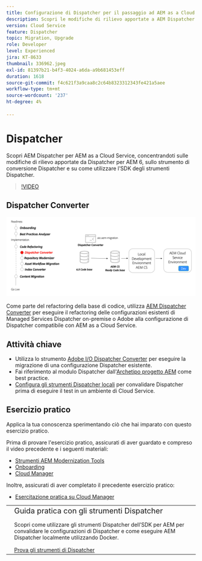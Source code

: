 ```yaml
---
title: Configurazione di Dispatcher per il passaggio ad AEM as a Cloud Service
description: Scopri le modifiche di rilievo apportate a AEM Dispatcher per AEM as a Cloud Service, lo strumento di conversione Dispatcher e come utilizzare l’SDK degli strumenti di Dispatcher.
version: Cloud Service
feature: Dispatcher
topic: Migration, Upgrade
role: Developer
level: Experienced
jira: KT-8633
thumbnail: 336962.jpeg
exl-id: 81397b21-b4f3-4024-a6da-a9b681453eff
duration: 1618
source-git-commit: f4c621f3a9caa8c2c64b8323312343fe421a5aee
workflow-type: tm+mt
source-wordcount: '237'
ht-degree: 4%

---
```



# Dispatcher

Scopri AEM Dispatcher per AEM as a Cloud Service, concentrandoti sulle modifiche di rilievo apportate da Dispatcher per AEM 6, sullo strumento di conversione Dispatcher e su come utilizzare l’SDK degli strumenti Dispatcher.

>[!VIDEO](https://video.tv.adobe.com/v/336962?quality=12&learn=on)

## Dispatcher Converter

![Dispatcher Converter](./assets/dispatcher-converter-diagram.png)

Come parte del refactoring della base di codice, utilizza [AEM Dispatcher Converter](https://experienceleague.adobe.com/docs/experience-manager-cloud-service/moving/refactoring-tools/dispatcher-transformation-utility-tools.html) per eseguire il refactoring delle configurazioni esistenti di Managed Services Dispatcher on-premise o Adobe alla configurazione di Dispatcher compatibile con AEM as a Cloud Service.

## Attività chiave

+ Utilizza lo strumento [Adobe I/O Dispatcher Converter](https://github.com/adobe/aio-cli-plugin-aem-cloud-service-migration#aio-aem-migrationdispatcher-converter) per eseguire la migrazione di una configurazione Dispatcher esistente.
+ Fai riferimento al modulo Dispatcher dall&#39;[Archetipo progetto AEM](https://github.com/adobe/aem-project-archetype/tree/develop/src/main/archetype/dispatcher.cloud) come best practice.
+ [Configura gli strumenti Dispatcher locali](https://experienceleague.adobe.com/docs/experience-manager-learn/cloud-service/local-development-environment-set-up/dispatcher-tools.html?lang=it) per convalidare Dispatcher prima di eseguire il test in un ambiente di Cloud Service.

## Esercizio pratico

Applica la tua conoscenza sperimentando ciò che hai imparato con questo esercizio pratico.

Prima di provare l&#39;esercizio pratico, assicurati di aver guardato e compreso il video precedente e i seguenti materiali:

+ [Strumenti AEM Modernization Tools](./aem-modernization-tools.md)
+ [Onboarding](./onboarding.md)
+ [Cloud Manager](./cloud-manager.md)

Inoltre, assicurati di aver completato il precedente esercizio pratico:

+ [Esercitazione pratica su Cloud Manager](./cloud-manager.md#hands-on-exercise)

<table style="border-width:0">
    <tr>
        <td style="width:150px">
            <a  rel="noreferrer"
                target="_blank"
                href="https://github.com/adobe/aem-cloud-engineering-video-series-exercises/tree/session5-dispatcher#cloud-acceleration-bootcamp---session-5-dispatcher"><img alt="Esercitazione pratica archivio GitHub" src="./assets/github.png"/>
            </a>        
        </td>
        <td style="width:100%;margin-bottom:1rem;">
            <div style="font-size:1.25rem;font-weight:400;">Guida pratica con gli strumenti Dispatcher</div>
            <p style="margin:1rem 0">
                Scopri come utilizzare gli strumenti Dispatcher dell’SDK per AEM per convalidare le configurazioni di Dispatcher e come eseguire AEM Dispatcher localmente utilizzando Docker.
            </p>
            <a  rel="noreferrer"
                target="_blank"
                href="https://github.com/adobe/aem-cloud-engineering-video-series-exercises/tree/session5-dispatcher#cloud-acceleration-bootcamp---session-5-dispatcher" class="spectrum-Button spectrum-Button--primary spectrum-Button--sizeM">
                <span class="spectrum-Button-label has-no-wrap has-text-weight-bold">Prova gli strumenti di Dispatcher</span>
            </a>
        </td>
    </tr>
</table>
